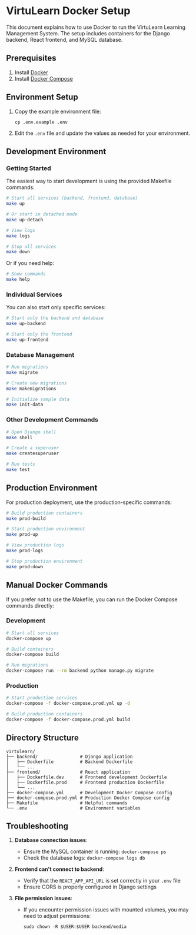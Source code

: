 # VirtuLearn Docker Setup

This document explains how to use Docker to run the VirtuLearn Learning Management System. The setup includes containers for the Django backend, React frontend, and MySQL database.

## Prerequisites

1. Install [Docker](https://docs.docker.com/get-docker/)
2. Install [Docker Compose](https://docs.docker.com/compose/install/)

## Environment Setup

1. Copy the example environment file:
   ```
   cp .env.example .env
   ```

2. Edit the `.env` file and update the values as needed for your environment.

## Development Environment

### Getting Started

The easiest way to start development is using the provided Makefile commands:

```bash
# Start all services (backend, frontend, database)
make up

# Or start in detached mode
make up-detach

# View logs
make logs

# Stop all services
make down

```

Or if you need help:

```bash
# Show commands
make help

```


### Individual Services

You can also start only specific services:

```bash
# Start only the backend and database
make up-backend

# Start only the frontend
make up-frontend
```

### Database Management

```bash
# Run migrations
make migrate

# Create new migrations
make makemigrations

# Initialize sample data
make init-data
```

### Other Development Commands

```bash
# Open Django shell
make shell

# Create a superuser
make createsuperuser

# Run tests
make test
```

## Production Environment

For production deployment, use the production-specific commands:

```bash
# Build production containers
make prod-build

# Start production environment
make prod-up

# View production logs
make prod-logs

# Stop production environment
make prod-down
```

## Manual Docker Commands

If you prefer not to use the Makefile, you can run the Docker Compose commands directly:

### Development

```bash
# Start all services
docker-compose up

# Build containers
docker-compose build

# Run migrations
docker-compose run --rm backend python manage.py migrate
```

### Production

```bash
# Start production services
docker-compose -f docker-compose.prod.yml up -d

# Build production containers
docker-compose -f docker-compose.prod.yml build
```

## Directory Structure

```
virtulearn/
├── backend/                # Django application
│   ├── Dockerfile          # Backend Dockerfile
│   └── ...
├── frontend/               # React application
│   ├── Dockerfile.dev      # Frontend development Dockerfile
│   ├── Dockerfile.prod     # Frontend production Dockerfile
│   └── ...
├── docker-compose.yml      # Development Docker Compose config
├── docker-compose.prod.yml # Production Docker Compose config
├── Makefile                # Helpful commands
└── .env                    # Environment variables
```

## Troubleshooting

1. **Database connection issues**:
   - Ensure the MySQL container is running: `docker-compose ps`
   - Check the database logs: `docker-compose logs db`

2. **Frontend can't connect to backend**:
   - Verify that the `REACT_APP_API_URL` is set correctly in your `.env` file
   - Ensure CORS is properly configured in Django settings

3. **File permission issues**:
   - If you encounter permission issues with mounted volumes, you may need to adjust permissions:
     ```
     sudo chown -R $USER:$USER backend/media
     ```